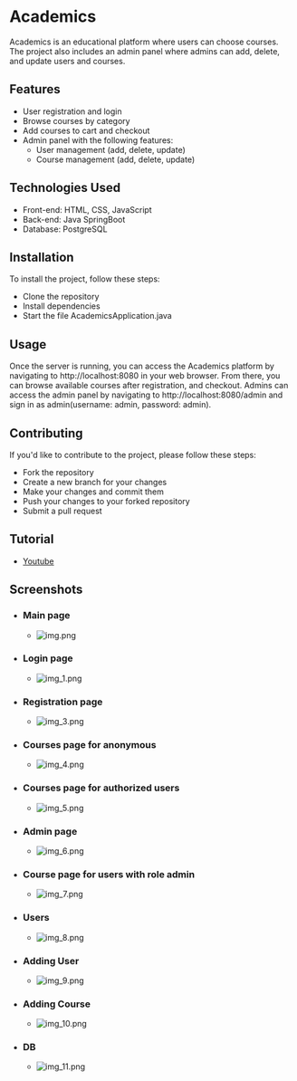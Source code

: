 # Academics
Academics is an educational platform where users can choose courses. The project also includes an admin panel where admins can add, delete, and update users and courses.

## Features
- User registration and login
- Browse courses by category
- Add courses to cart and checkout
- Admin panel with the following features:
  - User management (add, delete, update)
  - Course management (add, delete, update)

## Technologies Used
- Front-end: HTML, CSS, JavaScript
- Back-end: Java SpringBoot
- Database: PostgreSQL

## Installation
To install the project, follow these steps:
- Clone the repository
- Install dependencies
- Start the file AcademicsApplication.java

## Usage
Once the server is running, you can access the Academics platform by navigating to http://localhost:8080 in your web browser. From there, you can browse available courses after registration, and checkout. Admins can access the admin panel by navigating to http://localhost:8080/admin and sign in as admin(username: admin, password: admin).

## Contributing
If you'd like to contribute to the project, please follow these steps:
- Fork the repository
- Create a new branch for your changes
- Make your changes and commit them
- Push your changes to your forked repository
- Submit a pull request

## Tutorial
- [Youtube](youtube.com)

## Screenshots
- ### Main page
  - ![img.png](img.png)

- ### Login page
  - ![img_1.png](img_1.png)

- ### Registration page
  - ![img_3.png](img_3.png)

- ### Courses page for anonymous
  - ![img_4.png](img_4.png)

- ### Courses page for authorized users
  - ![img_5.png](img_5.png)

- ### Admin page
  - ![img_6.png](img_6.png)

- ### Course page for users with role admin
  - ![img_7.png](img_7.png)

- ### Users
  - ![img_8.png](img_8.png)

- ### Adding User
  - ![img_9.png](img_9.png)

- ### Adding Course
  - ![img_10.png](img_10.png)

- ### DB
  - ![img_11.png](img_11.png)



